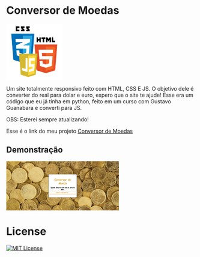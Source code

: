 # Conversor de Moedas

<img src="imagem/html-css-js.png" alt="Logo" align="center" width="150">

Um site totalmente responsivo feito com HTML, CSS E JS. O objetivo dele é converter do real para dolar e euro, espero que o site te ajude! Esse era um código que eu já tinha em python, feito em um curso com Gustavo Guanabara e converti para JS.

OBS: Esterei sempre atualizando!

Esse é o link do meu projeto <a href= "https://anajulialeite.github.io/Conversor_de_Moedas/">Conversor de Moedas</a>

## Demonstração

<img src="imagem/Moedas.png" alt="moeda" align="center" width="300">

# License

[![MIT License](https://img.shields.io/badge/License-MIT-green.svg)](./LICENSE)
